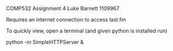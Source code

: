 COMP532 Assignment 4
Luke Barnett 1109967

Requires an internet connection to access last.fm

To quickly view, open a terminal (and given python is installed run)

python -m SimpleHTTPServer &